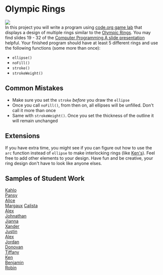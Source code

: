 Olympic Rings
=============
![](https://stillmed.olympic.org/media/Images/OlympicOrg/IOC/The_Organisation/The-Olympic-Rings/Olympic_rings_TM_c_IOC_All_rights_reserved_1.jpg?interpolation=lanczos-none&resize=700:*)   
In this project you will write a program using [code.org game lab](https://code.org/educate/gamelab) that displays a design of multiple rings similar to the [Olympic Rings](https://www.olympic.org/olympic-rings). You may find slides 19 - 32 of the [Computer Programming A slide presentation](https://docs.google.com/presentation/d/1fm_Di0qR4HpRWTf8tJtcW3u5by3OrilfXIPZ517K1js/edit?usp=sharing) helpful. Your finished program should have at least 5 different rings and use the following functions (some more than once):

*	`ellipse()`  
*	`noFill()`  
*	`stroke()`  
*	`strokeWeight()`

Common Mistakes
-----------------------
* Make sure you set the `stroke` *before* you draw the `ellipse`
* Once you call `noFill()`, from then on, all ellipses will be unfilled. Don't call it more than once
* Same with `strokeWeight()`. Once you set the thickness of the outline it will remain unchanged

Extensions
-----------------------
If you have extra time, you might see if you can figure out how to use the `arc` function instead of `ellipse` to make interlocking rings (like [Ken's](https://studio.code.org/projects/gamelab/gBbNMY3k_XOmYP8b7W0cjePtJW_5xPOU8NImHPWRoOc)). Feel free to add other elements to your design. Have fun and be creative, your ring design don't have to look like anyone elses.

Samples of Student Work
-----------------------
[Kahlo](https://studio.code.org/projects/gamelab/GFbrVuHOypisqa9kKuupsB6pSBK5WnRkoyn_uEUQWyo)   
[Pansy](https://studio.code.org/projects/gamelab/J8IT77JOYq2Jtdlp9pCAsICWenB2rR06u29TCbPMXyA)   
[Alice](https://studio.code.org/projects/gamelab/8FSIMUItS5-dmP0_RWO-VzTmOtr0AKSA4SrkL4YcJts)   
[Margaux](https://studio.code.org/projects/gamelab/LNvwha6n7v27TT_3499fl67vks7t3ozbFn4-gveTc4E)
[Calista](https://studio.code.org/projects/gamelab/LU68jLthk4PEPsVg1312Og8mXrL9Dp1ndIQ9uNcIi2Y)   
[Alex](https://studio.code.org/projects/gamelab/RjdkVRTjuO7GNwTVL7NzC7sjsUQxQfYm_E3-GugXEr4)   
[Johnathan](https://studio.code.org/projects/gamelab/p9SOgkMQ71BOJNGp0EvlgO-bSLmZeFhkiWCHLYUwpMw)   
[Jianna](https://studio.code.org/projects/gamelab/EgG59iQ_LER1XJzCQAyD-VPQLkOLoLPplrL45VpOCE0)   
[Xander](https://studio.code.org/projects/gamelab/GFbrVuHOypisqa9kKuupsB6pSBK5WnRkoyn_uEUQWyo)   
[Justin](https://studio.code.org/projects/gamelab/6uesv0M3cPMI4HXjDycbbfudowKVx5JQJawowSpKuEw)   
[Alex](https://studio.code.org/projects/gamelab/RDji9oZM6gGFCGc2G_SyMOtPv6GqfzOBUSVmG8e395w)   
[Jordan](https://studio.code.org/projects/gamelab/9eM1LNh0Fql1yEHmjwZ1O6uBaznU0u0e6Y7OY3tJhbI)   
[Donovan](https://studio.code.org/projects/gamelab/uozZCEjVYaxN7qY0WzOL25yKA2m-pdjM8-2y15RpmZw)   
[Tiffany](https://studio.code.org/projects/gamelab/oepNECdrZn2ZG7iPsOAcR0nFT6E5OAPxsAOYYewkqL4)   
[Ken](https://studio.code.org/projects/gamelab/gBbNMY3k_XOmYP8b7W0cjePtJW_5xPOU8NImHPWRoOc)   
[Benjamin](https://studio.code.org/projects/gamelab/XN1NsUwt7Pzzibjufkw0GJsRsGEB9pBq501i-XV3L4s)   
[Robin](https://studio.code.org/projects/gamelab/lfyiUBmEXrsj32LEZiFhLbSNZuUl5M71P-k1WJhioNg)   
 
